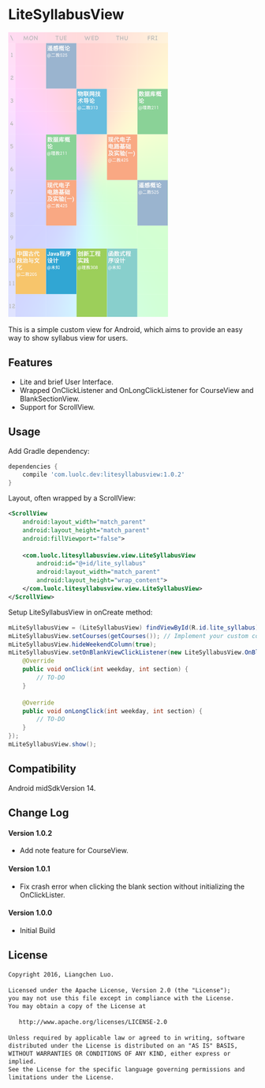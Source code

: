 # LiteSyllabusView

<img src="https://github.com/Luolc/LiteSyllabusView/blob/master/assets/mySyllabus.png" alt="Screenshot" width="324" height="576">

This is a simple custom view for Android, which aims to provide an easy way to show syllabus view for users.

## Features

- Lite and brief User Interface.
- Wrapped OnClickListener and OnLongClickListener for CourseView and BlankSectionView.
- Support for ScrollView.

## Usage

Add Gradle dependency:

```gradle
dependencies {
    compile 'com.luolc.dev:litesyllabusview:1.0.2'
}
```

Layout, often wrapped by a ScrollView:

```xml
<ScrollView
    android:layout_width="match_parent"
    android:layout_height="match_parent"
    android:fillViewport="false">

    <com.luolc.litesyllabusview.view.LiteSyllabusView
        android:id="@+id/lite_syllabus"
        android:layout_width="match_parent"
        android:layout_height="wrap_content">
    </com.luolc.litesyllabusview.view.LiteSyllabusView>
</ScrollView>
```

Setup LiteSyllabusView in onCreate method:
```java
mLiteSyllabusView = (LiteSyllabusView) findViewById(R.id.lite_syllabus);
mLiteSyllabusView.setCourses(getCourses()); // Implement your custom courses data get method.
mLiteSyllabusView.hideWeekendColumn(true);
mLiteSyllabusView.setOnBlankViewClickListener(new LiteSyllabusView.OnBlankViewClickListener() {
    @Override
    public void onClick(int weekday, int section) {
        // TO-DO
    }

    @Override
    public void onLongClick(int weekday, int section) {
        // TO-DO
    }
});
mLiteSyllabusView.show();
```

## Compatibility

Android midSdkVersion 14.

## Change Log

#### Version 1.0.2

- Add note feature for CourseView.

#### Version 1.0.1

- Fix crash error when clicking the blank section without initializing the OnClickLister.

#### Version 1.0.0

- Initial Build 

## License

    Copyright 2016, Liangchen Luo.
    
    Licensed under the Apache License, Version 2.0 (the "License");
    you may not use this file except in compliance with the License.
    You may obtain a copy of the License at

       http://www.apache.org/licenses/LICENSE-2.0

    Unless required by applicable law or agreed to in writing, software
    distributed under the License is distributed on an "AS IS" BASIS,
    WITHOUT WARRANTIES OR CONDITIONS OF ANY KIND, either express or implied.
    See the License for the specific language governing permissions and
    limitations under the License.